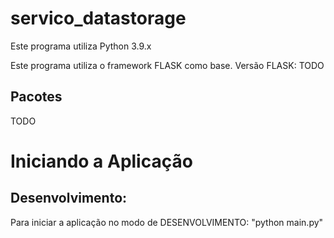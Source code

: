 # servico_datastorage

Este programa utiliza Python 3.9.x

Este programa utiliza o framework FLASK como base.
Versão FLASK: TODO

## Pacotes
TODO 

# Iniciando a Aplicação
## Desenvolvimento:

Para iniciar a aplicação no modo de DESENVOLVIMENTO: "python main.py"
